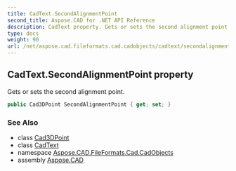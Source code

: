 ```yaml
---
title: CadText.SecondAlignmentPoint
second_title: Aspose.CAD for .NET API Reference
description: CadText property. Gets or sets the second alignment point
type: docs
weight: 90
url: /net/aspose.cad.fileformats.cad.cadobjects/cadtext/secondalignmentpoint/
---
```

## CadText.SecondAlignmentPoint property

Gets or sets the second alignment point.

```csharp
public Cad3DPoint SecondAlignmentPoint { get; set; }
```

### See Also

* class [Cad3DPoint](../../cad3dpoint/)
* class [CadText](../)
* namespace [Aspose.CAD.FileFormats.Cad.CadObjects](../../cadtext/)
* assembly [Aspose.CAD](../../../)


